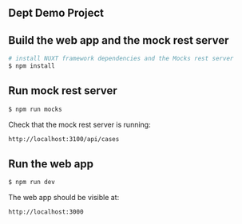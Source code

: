 ## Dept Demo Project

## Build the web app and the mock rest server

```bash
# install NUXT framework dependencies and the Mocks rest server
$ npm install
```

## Run mock rest server
```bash
$ npm run mocks
```

Check that the mock rest server is running:
```bash
http://localhost:3100/api/cases
```

## Run the web app
```bash
$ npm run dev
```

The web app should be visible at:
```bash
http://localhost:3000
```
